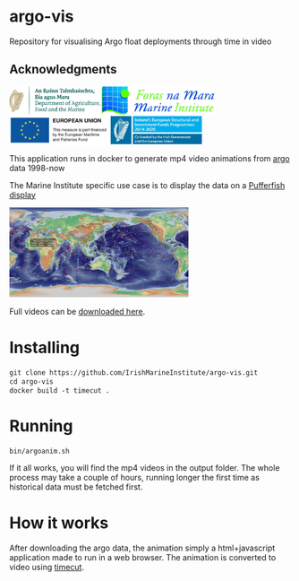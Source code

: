 # argo-vis
Repository for visualising Argo float deployments through time in video

## Acknowledgments

<span style="background-color:#fff;"><img src="https://raw.githubusercontent.com/IrishMarineInstitute/zapidox/master/img/dafm.png" alt="DAFM Logo" style="height: 50px;"/> <img src="https://raw.githubusercontent.com/IrishMarineInstitute/zapidox/master/img/forasnamara.jpg" alt="Marine Institute Logo" style="height: 50px;"/> <img src="https://raw.githubusercontent.com/IrishMarineInstitute/zapidox/master/img/eu-emff.png" alt="EU EMFF Logo" style="height: 50px;"/> <img src="https://raw.githubusercontent.com/IrishMarineInstitute/zapidox/master/img/eu_sifp.jpg" alt="EU Structural Infrastructure Fund and Programme Logo" style="height: 50px;"/></span>

This application runs in docker to generate mp4 video animations from [argo](http://www.argo.ucsd.edu/) data 1998-now

The Marine Institute specific use case is to display the data on a [Pufferfish display](https://pufferfishdisplays.com/)

![alt text](example.gif "Example")

Full videos can be [downloaded here](http://spiddal.marine.ie/argos/).

# Installing

```shell
git clone https://github.com/IrishMarineInstitute/argo-vis.git
cd argo-vis
docker build -t timecut .

```

# Running
```
bin/argoanim.sh

```

If it all works, you will find the mp4 videos in the output folder. The whole process may take a couple of hours, running longer the first time as historical data must be fetched first.

# How it works

After downloading the argo data, the animation simply a html+javascript application made to run in a web browser. The animation is converted to video using [timecut](https://github.com/tungs/timecut).
